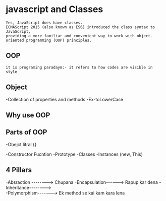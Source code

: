 # javascript and Classes
    Yes, JavaScript does have classes. 
    ECMAScript 2015 (also known as ES6) introduced the class syntax to JavaScript, 
    providing a more familiar and convenient way to work with object-oriented programming (OOP) principles.

## OOP 
    it is programing paradaym:- it refers to how codes are visible in style

## Object
-Collection of properties and methods
-Ex-toLowerCase

## Why use OOP


## Parts of OOP
-Obejct litral {}

-Constructor Fucntion
-Prototype
-Classes
-Instances (new, This)

## 4 Pillars
-Absraction --------> Chupana
-Encapsulation------> Rapup kar dena 
-Inheritance-------->   
-Polymorphism-------> Ek method se kai kam kara lena